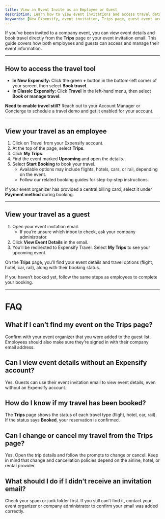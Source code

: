 ```yaml
---
title: View an Event Invite as an Employee or Guest
description: Learn how to view event invitations and access travel details in New Expensify, whether you’re an employee or a guest.
keywords: [New Expensify, event invitation, Trips page, guest event access, employee event access, Spotnana, view event details]
---
```


<div id="new-expensify" markdown="1">

If you’ve been invited to a company event, you can view event details and book travel directly from the **Trips** page or your event invitation email. This guide covers how both employees and guests can access and manage their event information.  

---

## How to access the travel tool

- **In New Expensify:** Click the green **+** button in the bottom-left corner of your screen, then select **Book travel**.
- **In Classic Expensify:** Click **Travel** in the left-hand menu, then select **Book or manage travel**.

**Need to enable travel still?** Reach out to your Account Manager or Concierge to schedule a travel demo and get it enabled for your account.

---

## View your travel as an employee

1. Click on Travel from your Expensify account. 
2. At the top of the page, select **Trips**. 
3. Click **My Trips**.  
4. Find the event marked **Upcoming** and open the details.  
5. Select **Start Booking** to book your travel.  
   - Available options may include flights, hotels, cars, or rail, depending on the event.  
   - Follow our related booking guides for step-by-step instructions.  

If your event organizer has provided a central billing card, select it under **Payment method** during booking.  

---

## View your travel as a guest

1. Open your event invitation email.  
   - If you’re unsure which inbox to check, ask your company administrator.  
2. Click **View Event Details** in the email.  
3. You’ll be redirected to Expensify Travel. Select **My Trips** to see your upcoming event.  

On the **Trips** page, you’ll find your event details and travel options (flight, hotel, car, rail), along with their booking status.  

If you haven’t booked yet, follow the same steps as employees to complete your booking.  

---

# FAQ

## What if I can’t find my event on the Trips page?  
Confirm with your event organizer that you were added to the guest list. Employees should also make sure they’re signed in with their company email address.  

## Can I view event details without an Expensify account?  
Yes. Guests can use their event invitation email to view event details, even without an Expensify account.  

## How do I know if my travel has been booked?  
The **Trips** page shows the status of each travel type (flight, hotel, car, rail). If the status says **Booked**, your reservation is confirmed.  

## Can I change or cancel my travel from the Trips page?  
Yes. Open the trip details and follow the prompts to change or cancel. Keep in mind that change and cancellation policies depend on the airline, hotel, or rental provider.  

## What should I do if I didn’t receive an invitation email?  
Check your spam or junk folder first. If you still can’t find it, contact your event organizer or company administrator to confirm your email was added correctly.  

</div>
